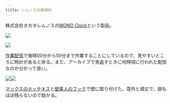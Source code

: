```yaml
---
title: レムノスの掛時計
---
```

株式会社タカタレムノスの[MONO Clock](https://www.amazon.co.jp/dp/B004UIT8BK)という製品。

![](https://lh5.googleusercontent.com/C7mC_msyWu5PALbfOvuw0xe0OIlu0IIAA-yg8AkLNkNSHt3cNuxpsA3QkzZGK17oqX8eH_Y5rsi8WOQK1f3cfp8dXeQSrueRyKdTEY_nGfB-u6jC2PiInvc_FMMvOKA5DmPfd8C0xzT2gtfRQM3szw)

![](https://lh4.googleusercontent.com/dUhcCCpGh3_a5kkWff1JYIFxWT1WjvYpFY1gUcxlxyyu78z0Sc6S-mZly2oq_Wlrym5BSJ-h3A_Xu7zpXa-lkq0Y38mig9aDW83SeXO3UQgu26qCv0-I91cybIdfQ-YWiBqbL1GRxLEn1nX7gJ5eqg)

[作業配信](https://www.youtube.com/channel/UC5s-KpSDGzxWPWNv94PnJHw)で毎時00分から50分まで作業することにしているので、見やすいところに時計があると捗る。また、アーカイブで見返すときに何時頃に行われた配信なのか分かって良い。

![](https://lh4.googleusercontent.com/BrcKAxuZZQEmAlvDzuHofQW188KV91NBhOsci9PYzWh4loO4JnAPR8dr1UnOaVU6Kmu1Q23lpfF90qXamcRLGN5LEDTNCv_iquhpSOvlLI-dW_nlYOxEWOJtk-9uYYiiroFtPlPTuQxmCtuexl7wyQ)![](https://lh4.googleusercontent.com/uQujMyzXHxWQNxtHsFJFMsmlmNK2NQ57ekhzJK4apo7A0a21oG3EupZBCqSoUDZfEFr11YmIX-MFmF2Z2Zh2JE0TntaeWh6V0STHpJtfzZKIb1q_wXpx81iyC161iPDXjqB7VETr8_unr6UxirIkig)

[マックスのホッチキス](https://www.amazon.co.jp/dp/B000O9WRWG)と[壁美人のフック](https://www.amazon.co.jp/dp/B00CU78TDG)で壁に取り付けた。意外と頑丈で、跡もほぼ残らないので助かる。
